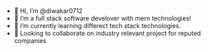 - 👋 Hi, I’m @diwakar0712
- 👀 I’m a full stack software develover with mern technologies!
- 🌱 I’m currently learning differect tech stack technologies.
- 💞️ Looking to collaborate on industry relevant project for reputed companies
  

<!---
diwakar0712/diwakar0712 is a ✨ special ✨ repository because its `README.md` (this file) appears on your GitHub profile.
You can click the Preview link to take a look at your changes.
--->

